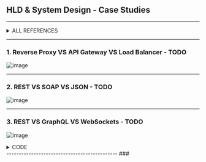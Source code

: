## HLD & System Design - Case Studies

---------------------------------------------
<details>
  <summary> ALL REFERENCES </summary>
  
| REF | |
| - | - |
| 1 | - 	https://github.com/ashishps1/awesome-system-design-resources </br> -	 [YouTube - System Design was HARD until I Learned these 30 Concepts](https://www.youtube.com/watch?v=s9Qh9fWeOAk) </br> -	 [YouTube - How I Mastered System Design Interviews](https://www.youtube.com/watch?v=l3X1t3kpmwY) |
| 2 | [YouTube - How to Learn System Design as Beginner for Interviews](https://www.youtube.com/watch?v=SsPSJvH2mew) | 
| 3 | 6 Hours - MY UDEMY -[The Complete Guide to Becoming a Software Architect](https://www.udemy.com/course/the-complete-guide-to-becoming-a-software-architect/l) |
| 4 | TODO - 5.5 Hrs - LUX UDEMY (Basics + Case Studies) - [Pragmatic System Design](https://luxoft.udemy.com/course/pragmatic-system-design) |
| 5 | TODO - 8 Hrs - LUX UDEMY (Case studies) - [System Design Interview Guide for Software Architecture](https://luxoft.udemy.com/course/system-design-a-comprehensive-guide) |
| 6 | ToDo - 5 Hrs - Lux UDEMY (Interview prep + mock) - [Mastering the System Design Interview](https://luxoft.udemy.com/course/system-design-interview-prep) | 
|   |  ![image](https://github.com/user-attachments/assets/f8f4dce9-53dc-4d4c-8258-22cd2a819509)  |
| 7 | VERY LENGTHY => https://github.com/donnemartin/system-design-primer?tab=readme-ov-file#system-design-topics-start-here | 
| 8 | SIMPLE - YT Playlist - byte monk => [System Design Questions](https://www.youtube.com/playlist?list=PLJq-63ZRPdBssWTtcUlbngD_O5HaxXu6k)  |
| 9  | TODO - YT - 3.5 HR - Best SQL & IRCTC LIKE CASE STUDIES ->>> [System Design Full Tutorial for Beginners | Learn System Design from Scratch | System Architecture](https://www.youtube.com/watch?v=P_eh1b6vE-4&list=WL&index=5) |
| 10 | TODO - YT - 1 HR all in one [System Design Concepts Course and Interview Prep](https://www.youtube.com/watch?v=F2FmTdLtb_4](https://www.youtube.com/watch?v=F2FmTdLtb_4) |
</details>


---------------------------------------------
### 1. Reverse Proxy VS API Gateway VS Load Balancer - TODO

![image](https://github.com/user-attachments/assets/fc737bbb-769c-4961-bd35-61c7ceb616ce)

---------------------------------------------
### 2. REST VS SOAP VS JSON  - TODO

![image](https://github.com/user-attachments/assets/433c11ad-b364-4988-9c2a-38fb0de2f476)

---------------------------------------------
### 3. REST VS GraphQL VS WebSockets  - TODO

![image](https://github.com/user-attachments/assets/3d17287b-cdd8-4c50-965b-abfb92f7fd17)

<details>
  <summary> CODE </summary>

![image](https://github.com/user-attachments/assets/71b40469-dfc5-4f71-a443-1d94a11e418e)

![image](https://github.com/user-attachments/assets/fe37e4f5-0617-49cb-89f5-8d5ed11df9bc)
![image](https://github.com/user-attachments/assets/5ae53996-40c7-420e-8826-af8bd545cbed)

![image](https://github.com/user-attachments/assets/3aeb9371-7754-4c39-ae26-50d8fe8cf238)
![image](https://github.com/user-attachments/assets/1f2f2259-7a9e-4d47-a9fe-1b0717ab486d)

![image](https://github.com/user-attachments/assets/b1d65c14-d3d3-43ae-97b4-da1ab7bc235e)

</details>
---------------------------------------------
### 
